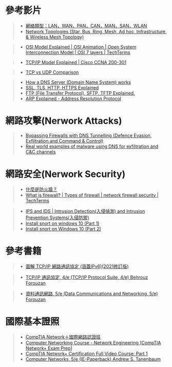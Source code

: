 # 參考影片

>* [網絡類型：LAN，WAN，PAN，CAN，MAN，SAN，WLAN](https://www.youtube.com/watch?v=4_zSIXb7tLQ)
>* [Network Topologies (Star, Bus, Ring, Mesh, Ad hoc, Infrastructure, & Wireless Mesh Topology)](https://www.youtube.com/watch?v=zbqrNg4C98U)


>* [OSI Model Explained | OSI Animation | Open System Interconnection Model | OSI 7 layers | TechTerms](https://www.youtube.com/watch?v=vv4y_uOneC0)

>* [TCP/IP Model Explained | Cisco CCNA 200-301](https://www.youtube.com/watch?v=OTwp3xtd4dg)

>* [TCP vs UDP Comparison](https://www.youtube.com/watch?v=hExRDVZHhig&t=35s)

>* [How a DNS Server (Domain Name System) works](https://www.youtube.com/watch?v=mpQZVYPuDGU)
>* [SSL, TLS, HTTP, HTTPS Explained](https://www.youtube.com/watch?v=hExRDVZHhig&t=35s)
>* [FTP (File Transfer Protocol), SFTP, TFTP Explained.](https://www.youtube.com/watch?v=tOj8MSEIbfA)
>* [ARP Explained - Address Resolution Protocol](https://www.youtube.com/watch?v=cn8Zxh9bPio&t=3s)

# 網路攻擊(Nerwork Attacks)

>* [Bypassing Firewalls with DNS Tunnelling (Defence Evasion, Exfiltration and Command & Control)](https://www.youtube.com/watch?v=49F0co_VrTY)
>* [Real world examples of malware using DNS for exfiltration and C&C channels](https://www.youtube.com/watch?v=UVYnVELzJk4&t=9s)

# 網路安全(Nerwork Security)

>* [什麼是防火牆？](https://www.youtube.com/watch?v=kDEX1HXybrU&t=76s)
>* [What is firewall? | Types of firewall | network firewall security | TechTerms](https://www.youtube.com/watch?v=aUPoA3MSajU)


>* [IPS and IDS | Intrusion Detection(入侵偵測) and Intrusion Prevention Systems(入侵防禦)](https://www.youtube.com/watch?v=o_12yZfQa-M)
>* [Install snort on windows 10 (Part 1)](https://www.youtube.com/watch?v=SlxkmrpJkYQ)
>* [Install snort on Windows 10 (Part 2)](https://www.youtube.com/watch?v=4SMKYgXFxuc)

# 參考書籍

>* [圖解 TCP/IP 網路通訊協定 (涵蓋IPv6)(2021修訂版)](https://www.tenlong.com.tw/products/9789865027063?list_name=sp)

>* [TCP/IP 通訊協定, 4/e (TCP/IP Protocol Suite, 4/e) Behrouz Forouzan ](https://www.tenlong.com.tw/products/9789861577432?list_name=srh)

>* [資料通訊網路, 5/e (Data Communications and Networking, 5/e) Forouzan](https://www.tenlong.com.tw/products/9789861579856?list_name=srh)

#  國際基本證照

>* [CompTIA Network＋國際網路認證班](https://www.uuu.com.tw/Course/Show/1672/CompTIA-Network-%E5%9C%8B%E9%9A%9B%E7%B6%B2%E8%B7%AF%E8%AA%8D%E8%AD%89%E7%8F%AD)
>* [Computer Networking Course - Network Engineering [CompTIA Network+ Exam Prep]](https://www.youtube.com/watch?v=qiQR5rTSshw)
>* [CompTIA Network+ Certification Full Video Course: Part 1](https://www.youtube.com/watch?v=fvUkbkM6vDU)
>* [Computer Networks, 5/e (IE-Paperback) Andrew S. Tanenbaum](https://www.tenlong.com.tw/products/9780132553179?list_name=srh)
